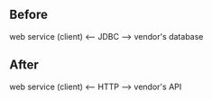 ## Before

web service (client) <-- JDBC --> vendor's database

## After

web service (client) <-- HTTP --> vendor's API